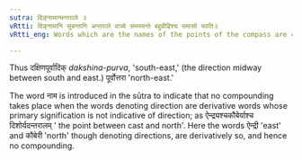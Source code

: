 ```yaml
---
sutra: दिङ्नामान्यन्तराले ॥
vRtti: दिङ्नामानि सुबन्तानि अन्तराले वाच्ये समस्यन्ते बहुव्रीहिश्च समासो भवति॥
vRtti_eng: Words which are the names of the points of the compass are compounded, when the compound signifies the intermediate point, and the compound so formed is _Bahuvrihi_.

---
```

Thus दक्षिणपूर्वादिक् _dakshina-purva_, 'south-east,' (the direction midway between south and east.) पूर्वोत्तरा 'north-east.'

The word नाम is introduced in the sūtra to indicate that no compounding takes place when the words denoting direction are derivative words whose primary signification is not indicative of direction; as ऐन्द्र्यश्चकौबेर्याश्च दिशोर्यदन्तरालम् ' the point between cast and north'. Here the words ऐन्द्री 'east' and कौबेरी 'north' though denoting directions, are derivatively so, and hence no compounding.